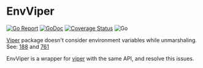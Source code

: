 # EnvViper
[![Go Report](https://goreportcard.com/badge/github.com/satmaelstorm/envviper)](https://goreportcard.com/report/github.com/satmaelstorm/envviper) 
[![GoDoc](https://godoc.org/github.com/satmaelstorm/envviper?status.svg)](http://godoc.org/github.com/satmaelstorm/envviper)
[![Coverage Status](https://coveralls.io/repos/github/satmaelstorm/envviper/badge.svg?branch=master)](https://coveralls.io/github/satmaelstorm/envviper?branch=master) 
![Go](https://github.com/satmaelstorm/envviper/workflows/Go/badge.svg)

[Viper](https://github.com/spf13/viper) package doesn't consider environment variables while unmarshaling.
See: [188](https://github.com/spf13/viper/issues/188) and [761](https://github.com/spf13/viper/issues/761)

EnvViper is a wrapper for [viper](http://github.com/spf13/viper) with the same API, and resolve this issues.
